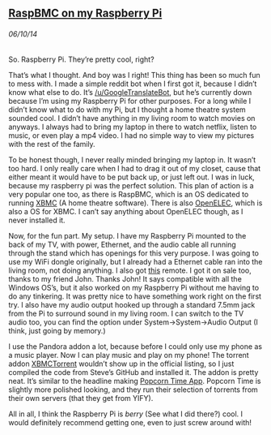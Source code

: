 ## [RaspBMC on my Raspberry Pi](https://gears.prose.sh/raspbmc)
###### 06/10/14




So. Raspberry Pi. They’re pretty cool, right?

That’s what I thought. And boy was I right! This thing has been so much fun to mess with. I made a simple reddit bot when I first got it, because I didn’t know what else to do. It’s [/u/GoogleTranslateBot](https://old.reddit.com/user/GoogleTranslateBot), but he’s currently down because I’m using my Raspberry Pi for other purposes. For a long while I didn’t know what to do with my Pi, but I thought a home theatre system sounded cool. I didn’t have anything in my living room to watch movies on anyways. I always had to bring my laptop in there to watch netflix, listen to music, or even play a mp4 video. I had no simple way to view my pictures with the rest of the family.

To be honest though, I never really minded bringing my laptop in. It wasn’t too hard. I only really care when I had to drag it out of my closet, cause that either meant it would have to be put back up, or just left out. I was in luck, because my raspberry pi was the perfect solution. This plan of action is a very popular one too, as there is RaspBMC, which is an OS dedicated to running [XBMC](https://xbmc.org/) (A home theatre software). There is also [OpenELEC](https://openelec.tv/), which is also a OS for XBMC. I can’t say anything about OpenELEC though, as I never installed it.

Now, for the fun part. My setup. I have my Raspberry Pi mounted to the back of my TV, with power, Ethernet, and the audio cable all running through the stand which has openings for this very purpose. I was going to use my WiFi dongle originally, but I already had a Ethernet cable ran into the living room, not doing anything. I also got [this](http://www.newegg.com/Product/Product.aspx?Item=N82E16880101002) remote. I got it on sale too, thanks to my friend John. Thanks John! It says compatible with all the Windows OS’s, but it also worked on my Raspberry Pi without me having to do any tinkering. It was pretty nice to have something work right on the first try. I also have my audio output hooked up through a standard 7.5mm jack from the Pi to surround sound in my living room. I can switch to the TV audio too, you can find the option under System->System->Audio Output (I think, just going by memory.)

I use the Pandora addon a lot, because before I could only use my phone as a music player. Now I can play music and play on my phone! The torrent addon [XBMCTorrent](http://forum.xbmc.org/showthread.php?tid=174736) wouldn’t show up in the official listing, so I just compiled the code from Steve’s GitHub and installed it. The addon is pretty neat. It’s similar to the headline making [Popcorn Time App](http://time4popcorn.eu/). Popcorn Time is slightly more polished looking, and they run their selection of torrents from their own servers (that they get from YIFY).

All in all, I think the Raspberry Pi is *berry* (See what I did there?) cool. I would definitely recommend getting one, even to just screw around with!
